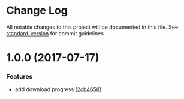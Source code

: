 # Change Log

All notable changes to this project will be documented in this file. See [standard-version](https://github.com/conventional-changelog/standard-version) for commit guidelines.

<a name="1.0.0"></a>
# 1.0.0 (2017-07-17)


### Features

* add download progress ([2cb4658](https://github.com/AkashaProject/bin-wrapper-progress/commit/2cb4658))
